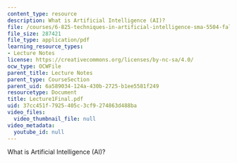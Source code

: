 ```yaml
---
content_type: resource
description: What is Artificial Intelligence (AI)?
file: /courses/6-825-techniques-in-artificial-intelligence-sma-5504-fall-2002/37cc451f7925405c3cf9274863d488ba_Lecture1Final.pdf
file_size: 287421
file_type: application/pdf
learning_resource_types:
- Lecture Notes
license: https://creativecommons.org/licenses/by-nc-sa/4.0/
ocw_type: OCWFile
parent_title: Lecture Notes
parent_type: CourseSection
parent_uid: 6a589034-124a-430b-2725-b1ee5581f249
resourcetype: Document
title: Lecture1Final.pdf
uid: 37cc451f-7925-405c-3cf9-274863d488ba
video_files:
  video_thumbnail_file: null
video_metadata:
  youtube_id: null
---
```

What is Artificial Intelligence (AI)?